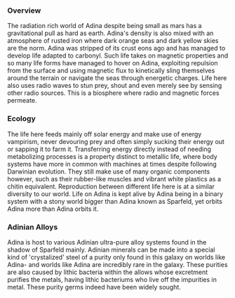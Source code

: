 


### Overview

The radiation rich world of Adina despite being small as mars has a gravitational pull as hard as earth.  Adina's density is also mixed with an atmosphere of rusted iron where dark orange seas and dark yellow skies are the norm.   Adina was stripped of its crust eons ago and has managed to develop life adapted to carbonyl.  Such life takes on magnetic properties and so many life forms have managed to hover on Adina, exploiting repulsion from the surface and using magnetic flux to kinetically sling themselves around the terrain or navigate the seas through energetic charges.  Life here also uses radio waves to stun prey, shout and even merely see by sensing other radio sources.  This is a biosphere where radio and magnetic forces permeate.  

### Ecology

The life here feeds mainly off solar energy and make use of energy vampirism, never devouring prey and often simply sucking their energy out or sapping it to farm it.  Transferring energy directly instead of needing metabolizing processes is a property distinct to metallic life, where body systems have more in common with machines at times despite following Darwinian evolution.  They still make use of many organic components however, such as their rubber-like muscles and vibrant white plastics as a chitin equivalent.  Reproduction between different life here is at a similar diversity to our world.  Life on Adina is kept alive by Adina being in a binary system with a stony world bigger than Adina known as Sparfeld, yet orbits Adina more than Adina orbits it.  

### Adinian Alloys

Adina is host to various Adinian ultra-pure alloy systems found in the shadow of Sparfeld mainly.  Adinian minerals can be made into a special kind of 'crystalized' steel of a purity only found in this galaxy on worlds like Adina- and worlds like Adina are incredibly rare in the galaxy.  These purities are also caused by lithic bacteria within the allows whose excretment purifies the metals, having lithic bacteriums who live off the impurities in metal.  These purity germs indeed have been widely sought.
